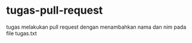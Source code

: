 # tugas-pull-request
tugas melakukan pull request dengan menambahkan nama dan nim pada file tugas.txt
